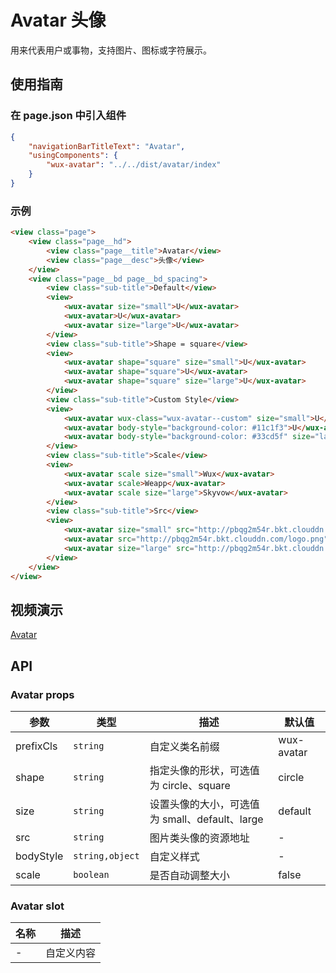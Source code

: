 # Avatar 头像

用来代表用户或事物，支持图片、图标或字符展示。

## 使用指南

### 在 page.json 中引入组件

```json
{
    "navigationBarTitleText": "Avatar",
    "usingComponents": {
        "wux-avatar": "../../dist/avatar/index"
    }
}
```

### 示例

```html
<view class="page">
    <view class="page__hd">
        <view class="page__title">Avatar</view>
        <view class="page__desc">头像</view>
    </view>
    <view class="page__bd page__bd_spacing">
        <view class="sub-title">Default</view>
        <view>
            <wux-avatar size="small">U</wux-avatar>
            <wux-avatar>U</wux-avatar>
            <wux-avatar size="large">U</wux-avatar>
        </view>
        <view class="sub-title">Shape = square</view>
        <view>
            <wux-avatar shape="square" size="small">U</wux-avatar>
            <wux-avatar shape="square">U</wux-avatar>
            <wux-avatar shape="square" size="large">U</wux-avatar>
        </view>
        <view class="sub-title">Custom Style</view>
        <view>
            <wux-avatar wux-class="wux-avatar--custom" size="small">U</wux-avatar>
            <wux-avatar body-style="background-color: #11c1f3">U</wux-avatar>
            <wux-avatar body-style="background-color: #33cd5f" size="large">U</wux-avatar>
        </view>
        <view class="sub-title">Scale</view>
        <view>
            <wux-avatar scale size="small">Wux</wux-avatar>
            <wux-avatar scale>Weapp</wux-avatar>
            <wux-avatar scale size="large">Skyvow</wux-avatar>
        </view>
        <view class="sub-title">Src</view>
        <view>
            <wux-avatar size="small" src="http://pbqg2m54r.bkt.clouddn.com/logo.png" />
            <wux-avatar src="http://pbqg2m54r.bkt.clouddn.com/logo.png" />
            <wux-avatar size="large" src="http://pbqg2m54r.bkt.clouddn.com/logo.png" />
        </view>
    </view>
</view>
```

## 视频演示

[Avatar](./_media/avatar.mp4 ':include :type=iframe width=375px height=667px')

## API

### Avatar props

| 参数 | 类型 | 描述 | 默认值 |
| --- | --- | --- | --- |
| prefixCls | <code>string</code> | 自定义类名前缀 | wux-avatar |
| shape | <code>string</code> | 指定头像的形状，可选值为 circle、square | circle |
| size | <code>string</code> | 设置头像的大小，可选值为 small、default、large | default |
| src | <code>string</code> | 图片类头像的资源地址 | - |
| bodyStyle | <code>string,object</code> | 自定义样式 | - |
| scale | <code>boolean</code> | 是否自动调整大小 | false |

### Avatar slot

| 名称 | 描述 |
| --- | --- |
| - | 自定义内容 |